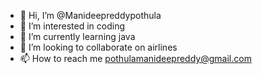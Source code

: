 - 👋 Hi, I’m @Manideepreddypothula
- 👀 I’m interested in coding
- 🌱 I’m currently learning java
- 💞️ I’m looking to collaborate on airlines
- 📫 How to reach me pothulamanideepreddy@gmail.com

<!---
Manideepreddypothula/Manideepreddypothula is a ✨ special ✨ repository because its `README.md` (this file) appears on your GitHub profile.
You can click the Preview link to take a look at your changes.
--->
